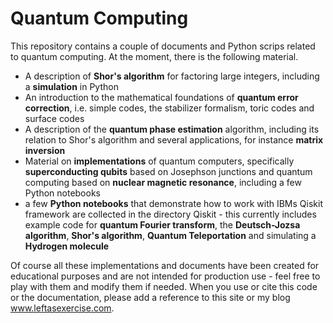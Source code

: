 # Quantum Computing

This repository contains a couple of documents and Python scrips related to quantum computing. At the moment, there is the following material.

- A description of **Shor's algorithm** for factoring large integers, including a **simulation** in Python
- An introduction to the mathematical foundations of **quantum error correction**, i.e. simple codes, the stabilizer formalism, toric codes and surface codes
- A description of the **quantum phase estimation** algorithm, including its relation to Shor's algorithm and several applications, for instance **matrix inversion**
- Material on **implementations** of quantum computers, specifically **superconducting qubits** based on Josephson junctions and quantum computing based on **nuclear magnetic resonance**, including a few Python notebooks
- a few **Python notebooks** that demonstrate how to work with IBMs Qiskit framework are collected in the directory Qiskit - this currently includes example code for **quantum Fourier transform**, the **Deutsch-Jozsa algorithm**, **Shor's algorithm**, **Quantum Teleportation** and simulating a **Hydrogen molecule** 

Of course all these implementations and documents have been created for educational purposes and are not intended for production use - feel free to play with them and modify them if needed. When you use or cite this code or the documentation, please add a reference to this site or my blog www.leftasexercise.com.


